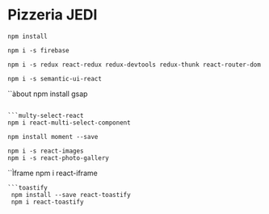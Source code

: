 # Pizzeria JEDI

```shell
npm install
```

```shell
npm i -s firebase

npm i -s redux react-redux redux-devtools redux-thunk react-router-dom

```

```shell
npm i -s semantic-ui-react
```

``àbout
npm install gsap    
```

```multy-select-react
npm i react-multi-select-component
```

```libreria moment
npm install moment --save 
```

```Galeria
npm i -s react-images
npm i -s react-photo-gallery
```
``Ìframe
npm i react-iframe
```
```toastify
 npm install --save react-toastify
 npm i react-toastify

```
